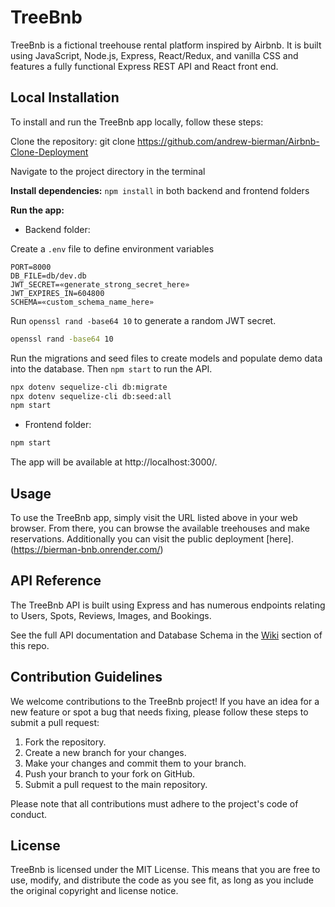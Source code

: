 # TreeBnb

TreeBnb is a fictional treehouse rental platform inspired by Airbnb. It is built using JavaScript, Node.js, Express, React/Redux, and vanilla CSS and features a fully functional Express REST API and React front end.

## **Local Installation**

To install and run the TreeBnb app locally, follow these steps:

Clone the repository: git clone https://github.com/andrew-bierman/Airbnb-Clone-Deployment

Navigate to the project directory in the terminal

**Install dependencies:** `npm install` in both backend and frontend folders

**Run the app:**

 - Backend folder:

 Create a `.env` file to define environment variables

```env
PORT=8000
DB_FILE=db/dev.db
JWT_SECRET=«generate_strong_secret_here»
JWT_EXPIRES_IN=604800
SCHEMA=«custom_schema_name_here»
```

Run `openssl rand -base64 10` to generate a random JWT secret.

```bash
openssl rand -base64 10
```

Run the migrations and seed files to create models and populate demo data into the database. Then `npm start` to run the API. 

```bash
npx dotenv sequelize-cli db:migrate
npx dotenv sequelize-cli db:seed:all
npm start
```


 - Frontend folder:
```bash
npm start
```

The app will be available at http://localhost:3000/.

## Usage

To use the TreeBnb app, simply visit the URL listed above in your web browser. From there, you can browse the available treehouses and make reservations. Additionally you can visit the public deployment [here].(https://bierman-bnb.onrender.com/)

## API Reference

The TreeBnb API is built using Express and has numerous endpoints relating to Users, Spots, Reviews, Images, and Bookings.

See the full API documentation and Database Schema in the [Wiki](https://github.com/andrew-bierman/AirBnb-Clone-Deployment/wiki/Database-Schema-Design) section of this repo.

## Contribution Guidelines

We welcome contributions to the TreeBnb project! If you have an idea for a new feature or spot a bug that needs fixing, please follow these steps to submit a pull request:



 1. Fork the repository.
 2. Create a new branch for your changes.
 3. Make your changes and commit them to your branch.
 4. Push your branch to your fork on GitHub.
 5. Submit a pull request to the main repository.

Please note that all contributions must adhere to the project's code of conduct.

## License

TreeBnb is licensed under the MIT License. This means that you are free to use, modify, and distribute the code as you see fit, as long as you include the original copyright and license notice.
